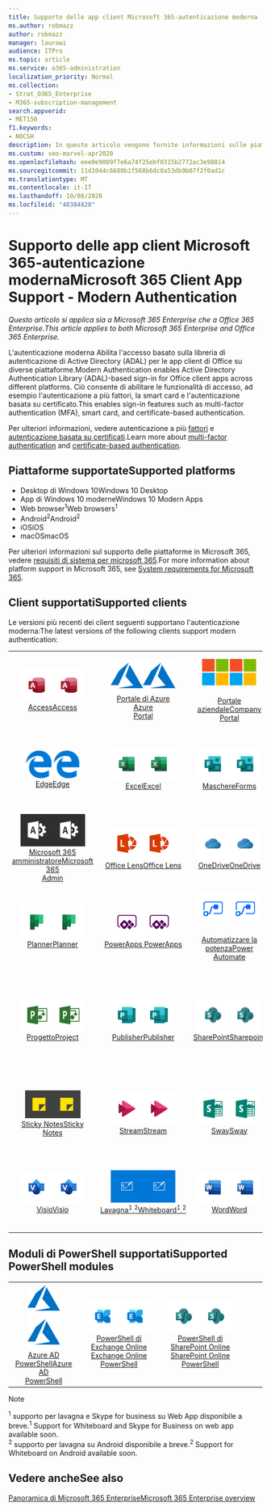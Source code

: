 ```yaml
---
title: Supporto delle app client Microsoft 365-autenticazione moderna
ms.author: robmazz
author: robmazz
manager: laurawi
audience: ITPro
ms.topic: article
ms.service: o365-administration
localization_priority: Normal
ms.collection:
- Strat_O365_Enterprise
- M365-subscription-management
search.appverid:
- MET150
f1.keywords:
- NOCSH
description: In questo articolo vengono fornite informazioni sulle piattaforme, i client e i moduli di PowerShell che supportano l'autenticazione moderna per Microsoft 365.
ms.custom: seo-marvel-apr2020
ms.openlocfilehash: eee0e9009f7e6a74f25ebf0315b2772ac3e98814
ms.sourcegitcommit: 11d1044c6600b1f568b6dc8a53db9b07f2f0ad1c
ms.translationtype: MT
ms.contentlocale: it-IT
ms.lasthandoff: 10/08/2020
ms.locfileid: "48384820"
---
```

# <a name="microsoft-365-client-app-support---modern-authentication"></a><span data-ttu-id="70b19-103">Supporto delle app client Microsoft 365-autenticazione moderna</span><span class="sxs-lookup"><span data-stu-id="70b19-103">Microsoft 365 Client App Support - Modern Authentication</span></span>

<span data-ttu-id="70b19-104">*Questo articolo si applica sia a Microsoft 365 Enterprise che a Office 365 Enterprise*.</span><span class="sxs-lookup"><span data-stu-id="70b19-104">*This article applies to both Microsoft 365 Enterprise and Office 365 Enterprise.*</span></span>

<span data-ttu-id="70b19-105">L'autenticazione moderna Abilita l'accesso basato sulla libreria di autenticazione di Active Directory (ADAL) per le app client di Office su diverse piattaforme.</span><span class="sxs-lookup"><span data-stu-id="70b19-105">Modern Authentication enables Active Directory Authentication Library (ADAL)-based sign-in for Office client apps across different platforms.</span></span> <span data-ttu-id="70b19-106">Ciò consente di abilitare le funzionalità di accesso, ad esempio l'autenticazione a più fattori, la smart card e l'autenticazione basata su certificato.</span><span class="sxs-lookup"><span data-stu-id="70b19-106">This enables sign-in features such as multi-factor authentication (MFA), smart card, and certificate-based authentication.</span></span>

<span data-ttu-id="70b19-107">Per ulteriori informazioni, vedere autenticazione a più [fattori](https://docs.microsoft.com/azure/active-directory/authentication/multi-factor-authentication) e [autenticazione basata su certificati](https://docs.microsoft.com/azure/active-directory/active-directory-certificate-based-authentication-get-started).</span><span class="sxs-lookup"><span data-stu-id="70b19-107">Learn more about [multi-factor authentication](https://docs.microsoft.com/azure/active-directory/authentication/multi-factor-authentication) and [certificate-based authentication](https://docs.microsoft.com/azure/active-directory/active-directory-certificate-based-authentication-get-started).</span></span>

## <a name="supported-platforms"></a><span data-ttu-id="70b19-108">Piattaforme supportate</span><span class="sxs-lookup"><span data-stu-id="70b19-108">Supported platforms</span></span>

 - <span data-ttu-id="70b19-109">Desktop di Windows 10</span><span class="sxs-lookup"><span data-stu-id="70b19-109">Windows 10 Desktop</span></span>
 - <span data-ttu-id="70b19-110">App di Windows 10 moderne</span><span class="sxs-lookup"><span data-stu-id="70b19-110">Windows 10 Modern Apps</span></span>
 - <span data-ttu-id="70b19-111">Web browser<sup>1</sup></span><span class="sxs-lookup"><span data-stu-id="70b19-111">Web browsers<sup>1</sup></span></span>
 - <span data-ttu-id="70b19-112">Android<sup>2</sup></span><span class="sxs-lookup"><span data-stu-id="70b19-112">Android<sup>2</sup></span></span>
 - <span data-ttu-id="70b19-113">iOS</span><span class="sxs-lookup"><span data-stu-id="70b19-113">iOS</span></span>
 - <span data-ttu-id="70b19-114">macOS</span><span class="sxs-lookup"><span data-stu-id="70b19-114">macOS</span></span>

<span data-ttu-id="70b19-115">Per ulteriori informazioni sul supporto delle piattaforme in Microsoft 365, vedere [requisiti di sistema per microsoft 365](https://www.microsoft.com/microsoft-365/microsoft-365-and-office-resources).</span><span class="sxs-lookup"><span data-stu-id="70b19-115">For more information about platform support in Microsoft 365, see [System requirements for Microsoft 365](https://www.microsoft.com/microsoft-365/microsoft-365-and-office-resources).</span></span>

## <a name="supported-clients"></a><span data-ttu-id="70b19-116">Client supportati</span><span class="sxs-lookup"><span data-stu-id="70b19-116">Supported clients</span></span>

<span data-ttu-id="70b19-117">Le versioni più recenti dei client seguenti supportano l'autenticazione moderna:</span><span class="sxs-lookup"><span data-stu-id="70b19-117">The latest versions of the following clients support modern authentication:</span></span>

| | | | | | |
|:---:|:---:|:---:|:---:|:---:|:---:|
| <span data-ttu-id="70b19-118">![Icona Access](../media/o365-access-64x64.png)</span><span class="sxs-lookup"><span data-stu-id="70b19-118">![Access icon](../media/o365-access-64x64.png)</span></span> <br> [<span data-ttu-id="70b19-119">Access</span><span class="sxs-lookup"><span data-stu-id="70b19-119">Access</span></span>](https://products.office.com/access) | <span data-ttu-id="70b19-120">![Icona di Azure](../media/o365-azure-64x64.png)</span><span class="sxs-lookup"><span data-stu-id="70b19-120">![Azure icon](../media/o365-azure-64x64.png)</span></span> <br> [<span data-ttu-id="70b19-121">Portale di Azure <br></span><span class="sxs-lookup"><span data-stu-id="70b19-121">Azure <br> Portal </span></span>](https://azure.microsoft.com/features/azure-portal/) | <span data-ttu-id="70b19-122">![Icona portale aziendale](../media/o365-microsoft-64x64.png)</span><span class="sxs-lookup"><span data-stu-id="70b19-122">![Company portal icon](../media/o365-microsoft-64x64.png)</span></span> <br> [<span data-ttu-id="70b19-123"><br>Portale aziendale</span><span class="sxs-lookup"><span data-stu-id="70b19-123">Company <br> Portal </span></span>](https://docs.microsoft.com/intune-user-help/sign-in-to-the-company-portal) | <span data-ttu-id="70b19-124">![Icona di approfondimento](../media/o365-delve-64x64.png)</span><span class="sxs-lookup"><span data-stu-id="70b19-124">![Delve icon](../media/o365-delve-64x64.png)</span></span> <br> [<span data-ttu-id="70b19-125">Delve</span><span class="sxs-lookup"><span data-stu-id="70b19-125">Delve</span></span>](https://products.office.com/business/intelligent-search) | <span data-ttu-id="70b19-126">![Icona Dynamics 365](../media/o365-dynamics365-64x64.png)</span><span class="sxs-lookup"><span data-stu-id="70b19-126">![Dynamics 365 icon](../media/o365-dynamics365-64x64.png)</span></span> <br> [<span data-ttu-id="70b19-127">Dynamics 365</span><span class="sxs-lookup"><span data-stu-id="70b19-127">Dynamics 365</span></span>](https://dynamics.microsoft.com) 
| <span data-ttu-id="70b19-128">![Icona del server perimetrale](../media/o365-edge-64x64.png)</span><span class="sxs-lookup"><span data-stu-id="70b19-128">![Edge icon](../media/o365-edge-64x64.png)</span></span> <br> [<span data-ttu-id="70b19-129">Edge</span><span class="sxs-lookup"><span data-stu-id="70b19-129">Edge</span></span>](https://www.microsoft.com/windows/microsoft-edge) | <span data-ttu-id="70b19-130">![Icona Excel](../media/o365-excel-64x64.png)</span><span class="sxs-lookup"><span data-stu-id="70b19-130">![Excel icon](../media/o365-excel-64x64.png)</span></span> <br> [<span data-ttu-id="70b19-131">Excel</span><span class="sxs-lookup"><span data-stu-id="70b19-131">Excel</span></span>](https://products.office.com/excel) | <span data-ttu-id="70b19-132">![Icona maschere](../media/o365-forms-64x64.png)</span><span class="sxs-lookup"><span data-stu-id="70b19-132">![Forms icon](../media/o365-forms-64x64.png)</span></span> <br> [<span data-ttu-id="70b19-133">Maschere</span><span class="sxs-lookup"><span data-stu-id="70b19-133">Forms</span></span>](https://flow.microsoft.com/connectors/shared_microsoftforms/microsoft-forms/) | <span data-ttu-id="70b19-134">![Icona di Kaizala](../media/o365-kaizala-64x64.png)</span><span class="sxs-lookup"><span data-stu-id="70b19-134">![Kaizala icon](../media/o365-kaizala-64x64.png)</span></span> <br> [<span data-ttu-id="70b19-135">Kaizala</span><span class="sxs-lookup"><span data-stu-id="70b19-135">Kaizala</span></span>](https://products.office.com/en/business/microsoft-kaizala) | <span data-ttu-id="70b19-136">![Icona Office.com](../media/o365-office-64x64.png)</span><span class="sxs-lookup"><span data-stu-id="70b19-136">![Office.com icon](../media/o365-office-64x64.png)</span></span> <br> [<span data-ttu-id="70b19-137">Office.com</span><span class="sxs-lookup"><span data-stu-id="70b19-137">Office.com</span></span>](https://www.office.com/) 
| <span data-ttu-id="70b19-138">![Icona di amministrazione di Office 365](../media/o365-o365admin-64x64.png)</span><span class="sxs-lookup"><span data-stu-id="70b19-138">![Office 365 Admin icon](../media/o365-o365admin-64x64.png)</span></span> <br> [<span data-ttu-id="70b19-139">Microsoft 365 <br> amministratore</span><span class="sxs-lookup"><span data-stu-id="70b19-139">Microsoft 365 <br> Admin</span></span>](https://products.office.com/business/manage-office-365-admin-app) | <span data-ttu-id="70b19-140">![Icona dell'obiettivo](../media/o365-lens-64x64.png)</span><span class="sxs-lookup"><span data-stu-id="70b19-140">![Lens icon](../media/o365-lens-64x64.png)</span></span> <br> [<span data-ttu-id="70b19-141">Office Lens</span><span class="sxs-lookup"><span data-stu-id="70b19-141">Office Lens</span></span>](https://www.microsoft.com/p/office-lens/9wzdncrfj3t8?activetab=pivot%3Aoverviewtab) | <span data-ttu-id="70b19-142">![Icona di OneDrive for business](../media/o365-OneDrive-64x64.png)</span><span class="sxs-lookup"><span data-stu-id="70b19-142">![OneDrive for Business icon](../media/o365-OneDrive-64x64.png)</span></span> <br> [<span data-ttu-id="70b19-143">OneDrive</span><span class="sxs-lookup"><span data-stu-id="70b19-143">OneDrive</span></span>](https://products.office.com/onedrive-for-business/online-cloud-storage) |  <span data-ttu-id="70b19-144">![Icona di OneNote](../media/o365-OneNote-64x64.png)</span><span class="sxs-lookup"><span data-stu-id="70b19-144">![OneNote icon](../media/o365-OneNote-64x64.png)</span></span> <br> [<span data-ttu-id="70b19-145">OneNote</span><span class="sxs-lookup"><span data-stu-id="70b19-145">OneNote</span></span>](https://products.office.com/onenote) | <span data-ttu-id="70b19-146">![Icona di Outlook](../media/o365-outlook-64x64.png)</span><span class="sxs-lookup"><span data-stu-id="70b19-146">![Outlook icon](../media/o365-outlook-64x64.png)</span></span> <br> [<span data-ttu-id="70b19-147">Outlook</span><span class="sxs-lookup"><span data-stu-id="70b19-147">Outlook</span></span>](https://products.office.com/outlook) 
| <span data-ttu-id="70b19-148">![Icona Planner](../media/o365-planner-64x64.png)</span><span class="sxs-lookup"><span data-stu-id="70b19-148">![Planner icon](../media/o365-planner-64x64.png)</span></span> <br> [<span data-ttu-id="70b19-149">Planner</span><span class="sxs-lookup"><span data-stu-id="70b19-149">Planner</span></span>](https://products.office.com/business/task-management-software) | <span data-ttu-id="70b19-150">![Icona di PowerApps](../media/o365-powerapps-64x64.png)</span><span class="sxs-lookup"><span data-stu-id="70b19-150">![PowerApps icon](../media/o365-powerapps-64x64.png)</span></span> <br> [<span data-ttu-id="70b19-151">PowerApps </span><span class="sxs-lookup"><span data-stu-id="70b19-151">PowerApps </span></span>](https://powerapps.microsoft.com) | <span data-ttu-id="70b19-152">![Icona Power automatizzate](../media/o365-flow-64x64.png)</span><span class="sxs-lookup"><span data-stu-id="70b19-152">![Power Automate icon](../media/o365-flow-64x64.png)</span></span> <br> [<span data-ttu-id="70b19-153"><br>Automatizzare la potenza</span><span class="sxs-lookup"><span data-stu-id="70b19-153">Power <br> Automate</span></span>](https://flow.microsoft.com) | <span data-ttu-id="70b19-154">![Icona PowerBI](../media/o365-powerbi-64x64.png)</span><span class="sxs-lookup"><span data-stu-id="70b19-154">![PowerBI icon](../media/o365-powerbi-64x64.png)</span></span> <br> [<span data-ttu-id="70b19-155">Power BI</span><span class="sxs-lookup"><span data-stu-id="70b19-155">Power BI</span></span>](https://powerbi.microsoft.com)| <span data-ttu-id="70b19-156">![Icona PowerPoint](../media/o365-powerpoint-64x64.png)</span><span class="sxs-lookup"><span data-stu-id="70b19-156">![PowerPoint icon](../media/o365-powerpoint-64x64.png)</span></span> <br> [<span data-ttu-id="70b19-157">PowerPoint</span><span class="sxs-lookup"><span data-stu-id="70b19-157">PowerPoint</span></span>](https://products.office.com/powerpoint) 
| <span data-ttu-id="70b19-158">![Icona progetto](../media/o365-project-64x64.png)</span><span class="sxs-lookup"><span data-stu-id="70b19-158">![Project icon](../media/o365-project-64x64.png)</span></span> <br> [<span data-ttu-id="70b19-159">Progetto</span><span class="sxs-lookup"><span data-stu-id="70b19-159">Project</span></span>](https://products.office.com/project) | <span data-ttu-id="70b19-160">![Icona di Publisher](../media/o365-publisher-64x64.png)</span><span class="sxs-lookup"><span data-stu-id="70b19-160">![Publisher icon](../media/o365-publisher-64x64.png)</span></span> <br> [<span data-ttu-id="70b19-161">Publisher</span><span class="sxs-lookup"><span data-stu-id="70b19-161">Publisher</span></span>](https://products.office.com/publisher) | <span data-ttu-id="70b19-162">![Icona di SharePoint](../media/o365-sharepoint-64x64.png)</span><span class="sxs-lookup"><span data-stu-id="70b19-162">![SharePoint icon](../media/o365-sharepoint-64x64.png)</span></span> <br> [<span data-ttu-id="70b19-163">SharePoint</span><span class="sxs-lookup"><span data-stu-id="70b19-163">Sharepoint</span></span>](https://products.office.com/sharepoint) | <span data-ttu-id="70b19-164">![Icona di Skype for Business](../media/o365-skypeforbusiness-64x64.png)</span><span class="sxs-lookup"><span data-stu-id="70b19-164">![Skype for Business icon](../media/o365-skypeforbusiness-64x64.png)</span></span> <br> [<span data-ttu-id="70b19-165">Skype for <br> business<sup>1</sup></span><span class="sxs-lookup"><span data-stu-id="70b19-165">Skype for <br> Business<sup>1</sup></span></span>](https://www.skype.com/business/) | <span data-ttu-id="70b19-166">![Icona di StaffHub](../media/o365-staffhub-64x64.png)</span><span class="sxs-lookup"><span data-stu-id="70b19-166">![StaffHub icon](../media/o365-staffhub-64x64.png)</span></span> <br> [<span data-ttu-id="70b19-167">StaffHub</span><span class="sxs-lookup"><span data-stu-id="70b19-167">StaffHub</span></span>](https://products.office.com/microsoft-staffhub/staff-scheduling-software)
| <span data-ttu-id="70b19-168">![Icona note adesive](../media/o365-stickynotes-64x64.png)</span><span class="sxs-lookup"><span data-stu-id="70b19-168">![Sticky Notes icon](../media/o365-stickynotes-64x64.png)</span></span> <br> [<span data-ttu-id="70b19-169">Sticky Notes</span><span class="sxs-lookup"><span data-stu-id="70b19-169">Sticky Notes</span></span>](https://www.microsoft.com/p/microsoft-sticky-notes/9nblggh4qghw) | <span data-ttu-id="70b19-170">![Icona di Stream](../media/o365-stream-64x64.png)</span><span class="sxs-lookup"><span data-stu-id="70b19-170">![Stream icon](../media/o365-stream-64x64.png)</span></span> <br> [<span data-ttu-id="70b19-171">Stream</span><span class="sxs-lookup"><span data-stu-id="70b19-171">Stream</span></span>](https://stream.microsoft.com) | <span data-ttu-id="70b19-172">![Icona Sway](../media/o365-sway-64x64.png)</span><span class="sxs-lookup"><span data-stu-id="70b19-172">![Sway icon](../media/o365-sway-64x64.png)</span></span> <br> [<span data-ttu-id="70b19-173">Sway</span><span class="sxs-lookup"><span data-stu-id="70b19-173">Sway</span></span>](https://sway.com) | <span data-ttu-id="70b19-174">![icona di Teams](../media/o365-teams-64x64.png)</span><span class="sxs-lookup"><span data-stu-id="70b19-174">![Teams icon](../media/o365-teams-64x64.png)</span></span> <br> [<span data-ttu-id="70b19-175">Teams</span><span class="sxs-lookup"><span data-stu-id="70b19-175">Teams</span></span>](https://products.office.com/microsoft-teams/group-chat-software) | <span data-ttu-id="70b19-176">![Icona da fare](../media/o365-todo-64x64.png)</span><span class="sxs-lookup"><span data-stu-id="70b19-176">![To Do icon](../media/o365-todo-64x64.png)</span></span> <br> [<span data-ttu-id="70b19-177">Da fare</span><span class="sxs-lookup"><span data-stu-id="70b19-177">To Do</span></span>](https://todo.microsoft.com) 
| <span data-ttu-id="70b19-178">![Icona Visio](../media/o365-visio-64x64.png)</span><span class="sxs-lookup"><span data-stu-id="70b19-178">![Visio icon](../media/o365-visio-64x64.png)</span></span> <br> [<span data-ttu-id="70b19-179">Visio</span><span class="sxs-lookup"><span data-stu-id="70b19-179">Visio</span></span>](https://products.office.com/visio/flowchart-software) | <span data-ttu-id="70b19-180">![Icona lavagna](../media/o365-whiteboard-64x64.png)</span><span class="sxs-lookup"><span data-stu-id="70b19-180">![Whiteboard icon](../media/o365-whiteboard-64x64.png)</span></span> <br> [<span data-ttu-id="70b19-181">Lavagna<sup>1</sup>,<sup>2</sup></span><span class="sxs-lookup"><span data-stu-id="70b19-181">Whiteboard<sup>1</sup>,<sup>2</sup></span></span>](https://whiteboard.microsoft.com/) | <span data-ttu-id="70b19-182">![Icona Word](../media/o365-word-64x64.png)</span><span class="sxs-lookup"><span data-stu-id="70b19-182">![Word icon](../media/o365-word-64x64.png)</span></span> <br> [<span data-ttu-id="70b19-183">Word</span><span class="sxs-lookup"><span data-stu-id="70b19-183">Word</span></span>](https://products.office.com/word) | <span data-ttu-id="70b19-184">![Icona di Yammer](../media/o365-yammer-64x64.png)</span><span class="sxs-lookup"><span data-stu-id="70b19-184">![Yammer icon](../media/o365-yammer-64x64.png)</span></span> <br> [<span data-ttu-id="70b19-185">Yammer</span><span class="sxs-lookup"><span data-stu-id="70b19-185">Yammer</span></span>](https://products.office.com/yammer/yammer-overview) | <span data-ttu-id="70b19-186">![Icona di Yammer](../media/o365-yammer-64x64.png)</span><span class="sxs-lookup"><span data-stu-id="70b19-186">![Yammer icon](../media/o365-yammer-64x64.png)</span></span> <br> [<span data-ttu-id="70b19-187"><br>Notificatore di Yammer</span><span class="sxs-lookup"><span data-stu-id="70b19-187">Yammer <br> Notifier</span></span>](https://products.office.com/yammer/yammer-overview) |  |

## <a name="supported-powershell-modules"></a><span data-ttu-id="70b19-188">Moduli di PowerShell supportati</span><span class="sxs-lookup"><span data-stu-id="70b19-188">Supported PowerShell modules</span></span>

| | | | | | |
|:---:|:---:|:---:|:---:|:---:|:---:|
| <span data-ttu-id="70b19-189">![Icona di Azure](../media/o365-azure-64x64.png)</span><span class="sxs-lookup"><span data-stu-id="70b19-189">![Azure icon](../media/o365-azure-64x64.png)</span></span> <br> [<span data-ttu-id="70b19-190">Azure AD <br> PowerShell</span><span class="sxs-lookup"><span data-stu-id="70b19-190">Azure AD <br> PowerShell</span></span>](https://docs.microsoft.com/powershell/azure/active-directory/overview?view=azureadps-2.0) | <span data-ttu-id="70b19-191">![Icona di Exchange](../media/o365-exchange-64x64.png)</span><span class="sxs-lookup"><span data-stu-id="70b19-191">![Exchange icon](../media/o365-exchange-64x64.png)</span></span> <br> [<span data-ttu-id="70b19-192">PowerShell di Exchange Online <br></span><span class="sxs-lookup"><span data-stu-id="70b19-192">Exchange Online <br> PowerShell</span></span>](https://docs.microsoft.com/powershell/exchange/exchange-online-powershell) | <span data-ttu-id="70b19-193">![Icona di SharePoint](../media/o365-sharepoint-64x64.png)</span><span class="sxs-lookup"><span data-stu-id="70b19-193">![SharePoint icon](../media/o365-sharepoint-64x64.png)</span></span> <br> [<span data-ttu-id="70b19-194">PowerShell di SharePoint Online <br></span><span class="sxs-lookup"><span data-stu-id="70b19-194">SharePoint Online <br> PowerShell</span></span>](https://docs.microsoft.com/powershell/sharepoint/sharepoint-online/connect-sharepoint-online)

> [!NOTE]
> <span data-ttu-id="70b19-195"><sup>1</sup> supporto per lavagna e Skype for business su Web App disponibile a breve.</span><span class="sxs-lookup"><span data-stu-id="70b19-195"><sup>1</sup> Support for Whiteboard and Skype for Business on web app available soon.</span></span> <br>
> <span data-ttu-id="70b19-196"><sup>2</sup> supporto per lavagna su Android disponibile a breve.</span><span class="sxs-lookup"><span data-stu-id="70b19-196"><sup>2</sup> Support for Whiteboard on Android available soon.</span></span>

## <a name="see-also"></a><span data-ttu-id="70b19-197">Vedere anche</span><span class="sxs-lookup"><span data-stu-id="70b19-197">See also</span></span>

[<span data-ttu-id="70b19-198">Panoramica di Microsoft 365 Enterprise</span><span class="sxs-lookup"><span data-stu-id="70b19-198">Microsoft 365 Enterprise overview</span></span>](microsoft-365-overview.md)
